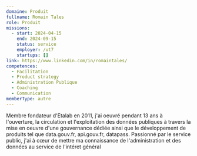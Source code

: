 ```yaml
---
domaine: Produit
fullname: Romain Tales
role: Produit
missions:
  - start: 2024-04-15
    end: 2024-09-15
    status: service
    employer: /ut7
    startups: []
link: https://www.linkedin.com/in/romaintales/
competences:
  - Facilitation
  - Product strategy
  - Administration Publique
  - Coaching
  - Communication
memberType: autre
---
```

Membre fondateur d'Etalab en 2011, j'ai oeuvré pendant 13 ans à l'ouverture, la circulation et l'exploitation des données publiques à travers la mise en oeuvre d'une gouvernance dédiée ainsi que le développement de produits tel que data.gouv.fr, api.gouv.fr, datapass. Passionné par le service public, j'ai à cœur de mettre ma connaissance de l'administration et des données au service de l'intéret général

